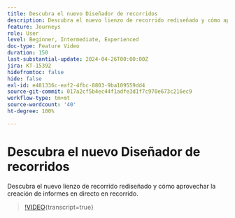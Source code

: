 ```yaml
---
title: Descubra el nuevo Diseñador de recorridos
description: Descubra el nuevo lienzo de recorrido rediseñado y cómo aprovechar la creación de informes en directo en recorrido.
feature: Journeys
role: User
level: Beginner, Intermediate, Experienced
doc-type: Feature Video
duration: 150
last-substantial-update: 2024-04-26T00:00:00Z
jira: KT-15392
hidefromtoc: false
hide: false
exl-id: e481336c-eaf2-4fbc-8803-9ba109559dd4
source-git-commit: 017a2cf5b4ec44f1adfe3d1f7c970e673c216ec9
workflow-type: tm+mt
source-wordcount: '40'
ht-degree: 100%

---
```


# Descubra el nuevo Diseñador de recorridos

Descubra el nuevo lienzo de recorrido rediseñado y cómo aprovechar la creación de informes en directo en recorrido.

>[!VIDEO](https://video.tv.adobe.com/v/3443598/?learn=on&captions=spa){transcript=true}
